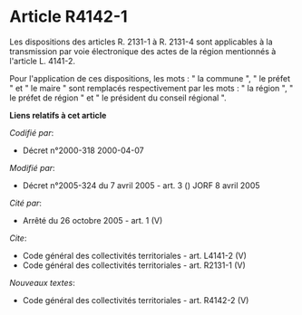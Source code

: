 # Article R4142-1

Les dispositions des articles R. 2131-1 à R. 2131-4 sont applicables à la transmission par voie électronique des actes de la
région mentionnés à l'article L. 4141-2. 

Pour l'application de ces dispositions, les mots : " la commune ", " le préfet " et " le maire " sont remplacés
respectivement par les mots : " la région ", " le préfet de région " et " le président du conseil régional ".

**Liens relatifs à cet article**

_Codifié par_:

  - Décret n°2000-318 2000-04-07

_Modifié par_:

  - Décret n°2005-324 du 7 avril 2005 - art. 3 () JORF 8 avril 2005

_Cité par_:

  - Arrêté du 26 octobre 2005 - art. 1 (V)

_Cite_:

  - Code général des collectivités territoriales - art. L4141-2 (V)
  - Code général des collectivités territoriales - art. R2131-1 (V)

_Nouveaux textes_:

  - Code général des collectivités territoriales - art. R4142-2 (V)
